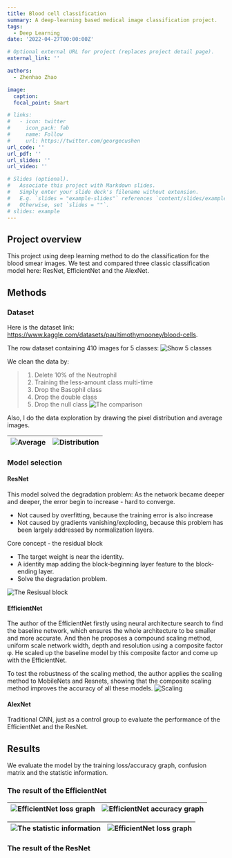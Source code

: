 ```yaml
---
title: Blood cell classification
summary: A deep-learning based medical image classification project.
tags:
  - Deep Learning
date: '2022-04-27T00:00:00Z'

# Optional external URL for project (replaces project detail page).
external_link: ''

authors:
  - Zhenhao Zhao

image:
  caption: 
  focal_point: Smart

# links:
#   - icon: twitter
#     icon_pack: fab
#     name: Follow
#     url: https://twitter.com/georgecushen
url_code: ''
url_pdf: ''
url_slides: ''
url_video: ''

# Slides (optional).
#   Associate this project with Markdown slides.
#   Simply enter your slide deck's filename without extension.
#   E.g. `slides = "example-slides"` references `content/slides/example-slides.md`.
#   Otherwise, set `slides = ""`.
# slides: example
---
```


## Project overview

This project using deep learning method to do the classification for the blood smear images. 
We test and compared three classic classification model here: ResNet, EfficientNet and the AlexNet.

## Methods
### Dataset
Here is the dataset link: https://www.kaggle.com/datasets/paultimothymooney/blood-cells.

The row dataset containing 410 images for 5 classes:
![Show 5 classes](/uploads/images/project_resnet_1.png)

We clean the data by:
>1. Delete 10% of the Neutrophil
>2. Training the less-amount class multi-time
>3. Drop the Basophil class
>4. Drop the double class
>5. Drop the null class
![The comparison](/uploads/images/project_resnet_2.png "Dataset distribution after cleaning")

Also, I do the data exploration by drawing the pixel distribution and average images.

| ![Average](/uploads/images/project_resnet_3.png "average images for each class") | ![Distribution](/uploads/images/project_resnet_4.png "Pixel distribution") |
|----------------------------------------------------------------------------------|----------------------------------------------------------------------------|



### Model selection
#### ResNet
This model solved the degradation problem: As the network became deeper and deeper, the error begin to increase - hard to converge.
- Not caused by overfitting, because the training error is also increase
- Not caused by gradients vanishing/exploding, because this problem has been largely addressed by normalization layers.

Core concept - the residual block
- The target weight is near the identity.
- A identity map adding the block-beginning layer feature to the block-ending layer.
- Solve the degradation problem.

![The Resisual block](/uploads/images/project_resnet_5.png "Residual learning: a building block.")

#### EfficientNet
The author of the EfficientNet firstly using neural architecture search to find the baseline network, which ensures the whole architecture to be smaller and more accurate. And then he proposes a compound scaling method, uniform scale network width, depth and resolution using a composite factor φ. He scaled up the baseline model by this composite factor and come up with the EfficientNet.

To test the robustness of the scaling method, the author applies the scaling method to MobileNets and Resnets, showing that the composite scaling method improves the accuracy of all these models.
![Scaling](/uploads/images/project_resnet_6.png "Model Scaling.")


#### AlexNet
Traditional CNN, just as a control group to evaluate the performance of the EfficientNet and the ResNet.


## Results
We evaluate the model by the training loss/accuracy graph, confusion matrix and the statistic information.

### The result of the EfficientNet
| ![EfficientNet loss graph](/uploads/images/project_resnet_7.png "The loss decreasing graph of the EfficientNet.")            | ![EfficientNet accuracy graph](/uploads/images/project_resnet_8.png "The accuracy increasing graph of the EfficientNet.") |
|------------------------------------------------------------------------------------------------------------------------------|---------------------------------------------------------------------------------------------------------------------------|

| ![The statistic information](/uploads/images/project_resnet_9.png "The statistic information of the EfficientNet")  |      ![EfficientNet loss graph](/uploads/images/project_resnet_10.png "The confusion matrix of the EfficientNet.")      |
|:-------------------------------------------------------------------------------------------------------------------:|:-----------------------------------------------------------------------------------------------------------------------:|



### The result of the ResNet
